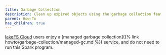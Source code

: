 ```yaml
---
title: Garbage Collection
description: Clean up expired objects using the garbage collection feature in lakeFS.
parent: How-To
has_children: true
---
```

[lakeFS Cloud](https://lakefs.cloud) users enjoy a [managed garbage collection]({% link howto/garbage-collection/managed-gc.md %}) service, and do not need to run this Spark program.
